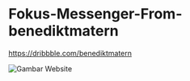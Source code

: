 # Fokus-Messenger-From-benediktmatern
https://dribbble.com/benediktmatern


![Gambar Website](https://scontent-sin6-1.xx.fbcdn.net/v/t1.0-9/23659499_1710350965682698_4757326714072717431_n.jpg?oh=0806bf1338c96406059ca917a21db679&oe=5A8C3E37)

